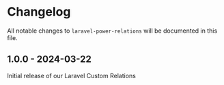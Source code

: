 # Changelog

All notable changes to `laravel-power-relations` will be documented in this file.

## 1.0.0 - 2024-03-22

Initial release of our Laravel Custom Relations
